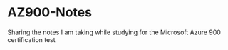# AZ900-Notes
Sharing the notes I am taking while studying for the Microsoft Azure 900  certification test
